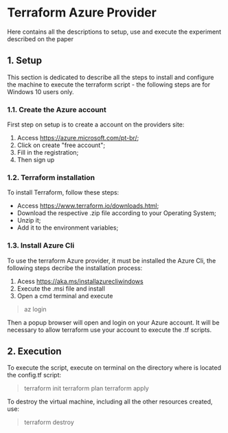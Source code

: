 # Terraform Azure Provider

Here contains all the descriptions to setup, use and execute the experiment described on the paper

## 1. Setup
This section is dedicated to describe all the steps to install and configure the machine to execute the terraform script - the following steps are for Windows 10 users only.

### 1.1. Create the Azure account 
First step on setup is to create a account on the providers site:
1. Access https://azure.microsoft.com/pt-br/;
2. Click on create "free account";
3. Fill in the registration;
4. Then sign up

### 1.2. Terraform installation
To install Terraform, follow these steps:
* Access https://www.terraform.io/downloads.html;
* Download the respective .zip file according to your Operating System;
* Unzip it;
* Add it to the environment variables;

### 1.3. Install Azure Cli
To use the terraform Azure provider, it must be installed the Azure Cli, the following steps decribe the installation process:
1. Acess https://aka.ms/installazurecliwindows
2. Execute the .msi file and install
3. Open a cmd terminal and execute
> az login

Then a popup browser will open and login on your Azure account.
It will be necessary to allow terraform use your account to execute the .tf scripts.

## 2. Execution 
To execute the script, execute on terminal on the directory where is located the config.tf script:
> terraform init
> terraform plan
> terraform apply

To destroy the virtual machine, including all the other resources created, use:
> terraform destroy
